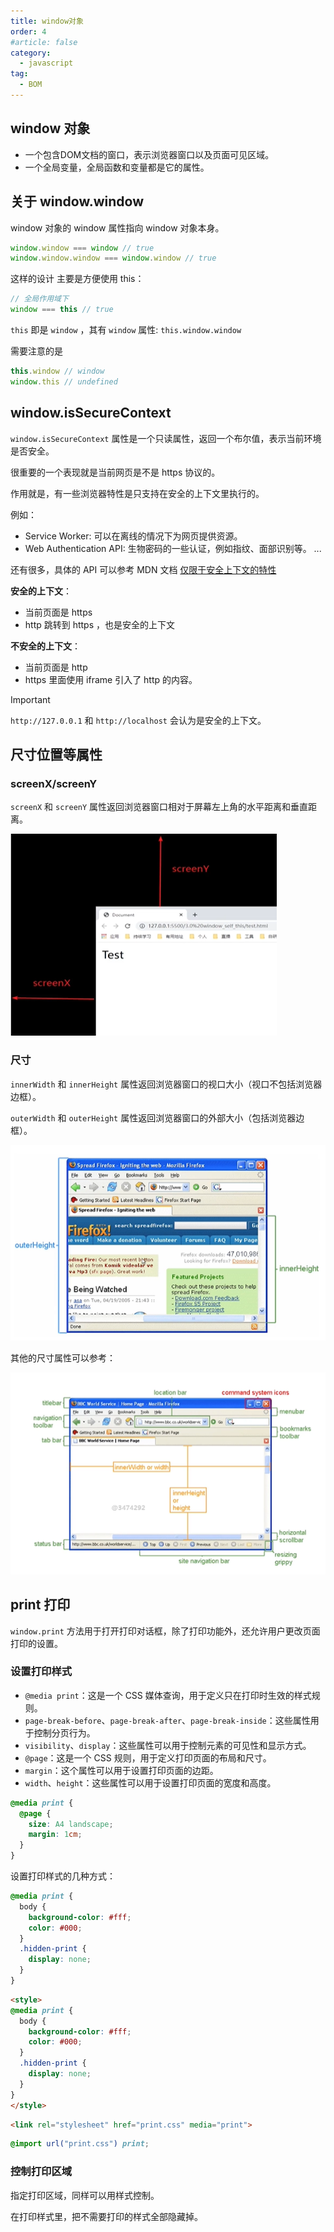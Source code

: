 ```yaml
---
title: window对象
order: 4
#article: false
category:
  - javascript
tag:
  - BOM
---
```


## window 对象

* 一个包含DOM文档的窗口，表示浏览器窗口以及页面可见区域。
* 一个全局变量，全局函数和变量都是它的属性。

## 关于 window.window

window 对象的 window 属性指向 window 对象本身。

```js 
window.window === window // true
window.window.window === window.window // true
```

这样的设计 主要是方便使用 this：

```js
// 全局作用域下
window === this // true
```

`this` 即是 `window` ，其有 `window` 属性: `this.window.window`

需要注意的是

```js 
this.window // window
window.this // undefined
```

## window.isSecureContext

`window.isSecureContext` 属性是一个只读属性，返回一个布尔值，表示当前环境是否安全。

很重要的一个表现就是当前网页是不是 https 协议的。

作用就是，有一些浏览器特性是只支持在安全的上下文里执行的。

例如： 

* Service Worker: 可以在离线的情况下为网页提供资源。
* Web Authentication API: 生物密码的一些认证，例如指纹、面部识别等。
...

还有很多，具体的 API 可以参考 MDN 文档 [仅限于安全上下文的特性](https://developer.mozilla.org/zh-CN/docs/Web/Security/Secure_Contexts/features_restricted_to_secure_contexts)


**安全的上下文**：

* 当前页面是 https 
* http 跳转到 https ，也是安全的上下文

**不安全的上下文**：

* 当前页面是 http
* https 里面使用 iframe 引入了 http 的内容。

>[!important]
> `http://127.0.0.1` 和 `http://localhost` 会认为是安全的上下文。


## 尺寸位置等属性

### screenX/screenY

`screenX` 和 `screenY` 属性返回浏览器窗口相对于屏幕左上角的水平距离和垂直距离。

![](images/screen.png)


### 尺寸

`innerWidth` 和 `innerHeight` 属性返回浏览器窗口的视口大小（视口不包括浏览器边框）。

`outerWidth` 和 `outerHeight` 属性返回浏览器窗口的外部大小（包括浏览器边框）。

![](images/size2.png)


其他的尺寸属性可以参考：

![](images/size1.png)


## print 打印

`window.print` 方法用于打开打印对话框，除了打印功能外，还允许用户更改页面打印的设置。

### 设置打印样式

* `@media print`：这是一个 CSS 媒体查询，用于定义只在打印时生效的样式规则。
* `page-break-before`、`page-break-after`、`page-break-inside`：这些属性用于控制分页行为。
* `visibility`、`display`：这些属性可以用于控制元素的可见性和显示方式。
* `@page`：这是一个 CSS 规则，用于定义打印页面的布局和尺寸。
* `margin`：这个属性可以用于设置打印页面的边距。
* `width`、`height`：这些属性可以用于设置打印页面的宽度和高度。

```css 
@media print {
  @page {
    size: A4 landscape;
    margin: 1cm;
  }
}
```

设置打印样式的几种方式：

```css
@media print {
  body {
    background-color: #fff;
    color: #000;
  }
  .hidden-print {
    display: none;
  }
}
```

```html
<style>
@media print {
  body {
    background-color: #fff;
    color: #000;
  }
  .hidden-print {
    display: none;
  }
}
</style>
```

```html
<link rel="stylesheet" href="print.css" media="print">
```

```css
@import url("print.css") print;
```


### 控制打印区域

指定打印区域，同样可以用样式控制。

在打印样式里，把不需要打印的样式全部隐藏掉。